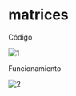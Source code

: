 # matrices

Código 

![1](https://user-images.githubusercontent.com/58127103/122492011-a4ba6100-cfaa-11eb-8f0b-e87181f56e41.png)

Funcionamiento

![2](https://user-images.githubusercontent.com/58127103/122492021-a7b55180-cfaa-11eb-8dfe-395265c75635.png)

